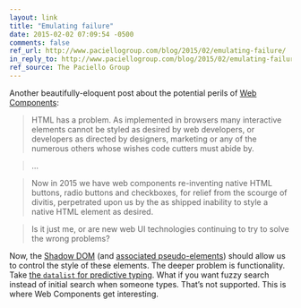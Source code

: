 ```yaml
---
layout: link
title: "Emulating failure"
date: 2015-02-02 07:09:54 -0500
comments: false
ref_url: http://www.paciellogroup.com/blog/2015/02/emulating-failure/
in_reply_to: http://www.paciellogroup.com/blog/2015/02/emulating-failure/
ref_source: The Paciello Group
---
```


Another beautifully-eloquent post about the potential perils of [Web Components](http://www.w3.org/wiki/WebComponents/):

> HTML has a problem. As implemented in browsers many interactive elements cannot be styled as desired by web developers, or developers as directed by designers, marketing or any of the numerous others whose wishes code cutters must abide by.

> …

> Now in 2015 we have web components re-inventing native HTML buttons, radio buttons and checkboxes, for relief from the scourge of divitis, perpetrated upon us by the as shipped inability to style a native HTML element as desired.

> Is it just me, or are new web UI technologies continuing to try to solve the wrong problems?

Now, the [Shadow DOM](http://glazkov.com/2011/01/14/what-the-heck-is-shadow-dom/) (and [associated pseudo-elements](https://gist.github.com/webtobesocial/aefd6e25064c08e0cc9a)) should allow us to control the style of these elements. The deeper problem is functionality. Take [the `datalist` for predictive typing](https://html.spec.whatwg.org/multipage/forms.html#the-datalist-element). What if you want fuzzy search instead of initial search when someone types. That’s not supported. This is where Web Components get interesting.